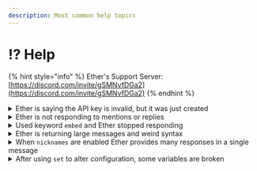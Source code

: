 ```yaml
---
description: Most common help topics
---
```


# ⁉️ Help

{% hint style="info" %}
Ether's Support Server: [https://discord.com/invite/gSMNvfDGa2](https://discord.com/invite/gSMNvfDGa2)
{% endhint %}

<details>

<summary>Ether is saying the API key is invalid, but it was just created</summary>

_OpenAI requires the API organization to initialize billing and make an initial payment. OpenAI refuses the key if the key is invalid or not fully initialized._

</details>

<details>

<summary>Ether is not responding to mentions or replies</summary>

* Double check that Ether has the correct permissions to message in the channel
* Check OpenAI status for outages
* Exit and re-initialize the session
* Check your OpenAI API account for any key errors, quota limits, or unpaid invoices

</details>

<details>

<summary>Used keyword <code>embed</code> and Ether stopped responding</summary>

_From a previous bug, hopefully fixed in recent editions_

* Restart the session, alter the configuration as needed, then try using the embed keyword again

</details>

<details>

<summary>Ether is returning large messages and weird syntax</summary>

_This is likely a ChatGPT hallucination caused from too high of temperature combined with no prompt or context_

</details>

<details>

<summary>When <code>nicknames</code> are enabled Ether provides many responses in a single message</summary>

_Nicknames, when enabled, require supplementary prompting to explain to ChatGPT that the context is a multi user discussion with nicknames before each message. Adding details to the prompt can help ChatGPT discern the nicknames in context._

</details>

<details>

<summary>After using <code>set</code> to alter configuration, some variables are broken</summary>

_Options for repairing or re-initializing variables:_

* Use slash command to reset the variable
* Re-initialize the session to reload defaults
* Upload a previously saved configuration to apply

</details>
